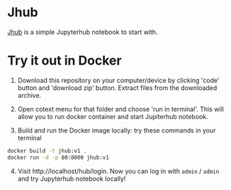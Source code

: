 # Jhub

[Jhub](https://github.com/DaryaAutumn/jhub.git) is a simple Jupyterhub notebook to start with. 

# Try it out in Docker

1. Download this repository on your computer/device by clicking 'code' button and 'download zip' button. Extract files from the downloaded archive.

2. Open cotext menu for that folder and choose 'run in terminal'. This will allow you to run docker container and start Jupiterhub notebook.

3. Build and run the Docker image locally: try these commands in your terminal

```bash
docker build -t jhub:v1 .
docker run -d -p 80:8000 jhub:v1
```

4. Visit http://localhost/hub/login. Now you can log in with `admin` / `admin` and try Jupyterhub notebook locally!
